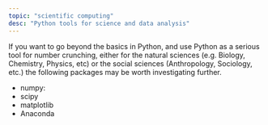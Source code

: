 ```yaml
---
topic: "scientific computing"
desc: "Python tools for science and data analysis"
---
```


If you want to go beyond the basics in Python, and use Python as a serious tool for number crunching, either for the natural sciences
(e.g. Biology, Chemistry, Physics, etc) or the social sciences (Anthropology, Sociology, etc.) the following packages may be worth
investigating further.

* numpy: 
* scipy
* matplotlib
* Anaconda
